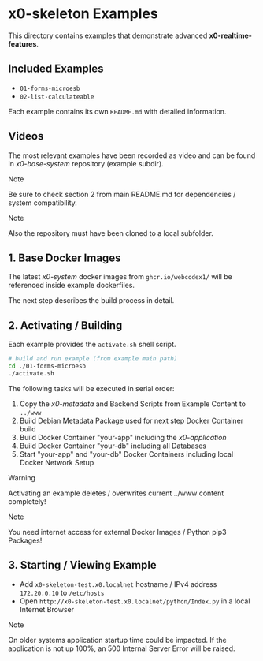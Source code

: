 # x0-skeleton Examples

This directory contains examples that demonstrate advanced **x0-realtime-features**.

## Included Examples

- `01-forms-microesb`
- `02-list-calculateable`

Each example contains its own `README.md` with detailed information.

## Videos

The most relevant examples have been recorded as video and can be found in
*x0-base-system* repository (example subdir).

>[!NOTE]
> Be sure to check section 2 from main README.md for dependencies / system compatibility.

>[!NOTE]
> Also the repository must have been cloned to a local subfolder.

## 1. Base Docker Images

The latest *x0-system* docker images from `ghcr.io/webcodex1/` will be referenced
inside example dockerfiles.

The next step describes the build process in detail.

## 2. Activating / Building

Each example provides the `activate.sh` shell script.

```bash
# build and run example (from example main path)
cd ./01-forms-microesb
./activate.sh
```

The following tasks will be executed in serial order:

1. Copy the *x0-metadata* and Backend Scripts from Example Content to `../www`
2. Build Debian Metadata Package used for next step Docker Container build
3. Build Docker Container "your-app" including the *x0-application*
4. Build Docker Container "your-db" including all Databases
5. Start "your-app" and "your-db" Docker Containers including local Docker Network Setup

>[!WARNING]
> Activating an example deletes / overwrites current ../www content completely!

>[!NOTE]
> You need internet access for external Docker Images / Python pip3 Packages!

## 3. Starting / Viewing Example

- Add `x0-skeleton-test.x0.localnet` hostname / IPv4 address `172.20.0.10` to `/etc/hosts`
- Open `http://x0-skeleton-test.x0.localnet/python/Index.py` in a local Internet Browser

>[!NOTE]
> On older systems application startup time could be impacted. If the application is not
> up 100%, an 500 Internal Server Error will be raised.
